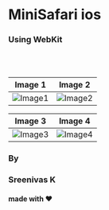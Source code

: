 # MiniSafari  ios
<h3> Using WebKit </h3>
<br><br>

Image 1 | Image 2
:-: | :-:
![Image1](https://github.com/Sreenivassreee/MiniSafari--ios-/blob/main/Documentation/1.png) | ![Image2](https://github.com/Sreenivassreee/MiniSafari--ios-/blob/main/Documentation/2.png)


Image 3 | Image 4
:-: | :-:
![Image3](https://github.com/Sreenivassreee/MiniSafari--ios-/blob/main/Documentation/3.png) | ![Image4](https://github.com/Sreenivassreee/MiniSafari--ios-/blob/main/Documentation/4.png)



  <h3> By  </h3>
  <h3> Sreenivas K </h3>
  <h4> made with ❤️</h4>
  
